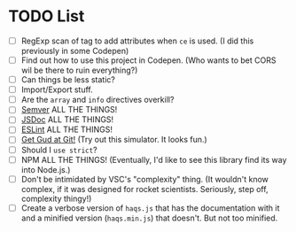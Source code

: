 # TODO List
* [ ] RegExp scan of tag to add attributes when `ce` is used. (I did this previously in some Codepen)
* [ ] Find out how to use this project in Codepen. (Who wants to bet CORS wil be there to ruin everything?)
* [ ] Can things be less static?
* [ ] Import/Export stuff.
* [ ] Are the `array` and `info` directives overkill?
* [ ] [Semver](https://semver.org/) ALL THE THINGS!
* [ ] [JSDoc](https://jsdoc.app/) ALL THE THINGS!
* [ ] [ESLint](https://eslint.org/) ALL THE THINGS!
* [ ] [Get Gud at Git!](https://nic-hartley.github.io/git-gud/) (Try out this simulator. It looks fun.)
* [ ] Should I `use strict`?
* [ ] NPM ALL THE THINGS! (Eventually, I'd like to see this library find its way into Node.js.)
* [ ] Don't be intimidated by VSC's "complexity" thing. (It wouldn't know complex, if it was designed for rocket scientists. Seriously, step off, complexity thingy!)
* [ ] Create a verbose version of `haqs.js` that has the documentation with it and a minified version (`haqs.min.js`) that doesn't. But not too minified.